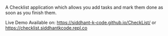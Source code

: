 A Checklist application which allows you add tasks and mark them done as soon as you finish them.

Live Demo Available on: https://siddhant-k-code.github.io/CheckList/ 
                                          or
                        https://checklist.siddhantkcode.repl.co   
